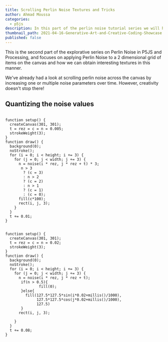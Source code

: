 ```yaml
---
title: Scrolling Perlin Noise Textures and Tricks
author: Ahmad Moussa
categories:
  - p5js
description: In this part of the perlin noise tutorial series we will have a look at creative applications of Perlin Noise and using it to texture.
thumbnail_path: 2021-04-16-Generative-Art-and-Creative-Coding-Showcase.png
published: false
---
```


This is the second part of the explorative series on Perlin Noise in P5JS and Processing, and focuses on applying Perlin Noise to a 2 dimensional grid of items on the canvas and how we can obtain interesting textures in this manner.

We've already had a look at scrolling perlin noise across the canvas by increasing one or multiple noise parameters over time. However, creativity doesn't stop there!

<h2>Quantizing the noise values</h2>
<pre><code>
function setup() {
  createCanvas(301, 301);
  t = rez = c = n = 0.005;
  strokeWeight(3);
}
function draw() {
  background(0);
  noStroke();
  for (i = 0; i < height; i += 3) {
    for (j = 0; j < width; j += 3) {
      n = noise(i * rez, j * rez + t) * 3;
       n > 3
        ? (c = 3)
        : n > 2
        ? (c = 2)
        : n > 1
        ? (c = 1)
        : (c = 0);
      fill(c*100);
      rect(i, j, 3);
    }
  }
  t += 0.01;
}
</code></pre>


<pre><code>
function setup() {
  createCanvas(301, 301);
  t = rez = c = n = 0.02;
  strokeWeight(3);
}
function draw() {
  background(0);
  noStroke();
  for (i = 0; i < height; i += 3) {
    for (j = 0; j < width; j += 3) {
      n = noise(i * rez, j * rez + t);
       if(n > 0.5){
               fill(0);
       }else{
         fill(127.5*127.5*sin(i*0.02+millis()/1000),
              127.5*127.5*cos(j*0.02+millis()/1000),
              127.5)
       }
      rect(i, j, 3);

    }
  }
  t += 0.08;
}
</code></pre>
